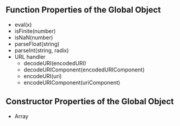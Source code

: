 ## Function Properties of the Global Object

- eval(x)
- isFinite(number)
- isNaN(number)
- parseFloat(string)
- parseInt(string, radix)
- URL handler
  - decodeURI(encodedURI)
  - decodeURIComponent(encodedURIComponent)
  - encodeURI(uri)
  - encodeURIComponent(uriComponent)

## Constructor Properties of the Global Object

- Array